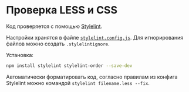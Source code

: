 # Проверка LESS и CSS
Код проверяется с помощью [Stylelint](http://stylelint.io/).

Настройки хранятся в файле [`stylelint.config.js`](css/stylelint.config.js). Для игнорирования файлов можно создать `.stylelintignore`.

Установка:

```bash
npm install stylelint stylelint-order --save-dev
```

Автоматически форматировать код, согласно правилам из конфига Stylelint можно командой `stylelint filename.less --fix`.

